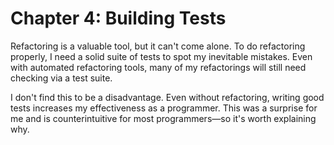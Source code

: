 # Chapter 4: Building Tests

Refactoring is a valuable tool, but it can't come alone. To do refactoring properly, I need a solid suite of tests to spot my inevitable mistakes. Even with automated refactoring tools, many of my refactorings will still need checking via a test suite.

I don't find this to be a disadvantage. Even without refactoring, writing good tests increases my effectiveness as a programmer. This was a surprise for me and is counterintuitive for most programmers—so it's worth explaining why.

